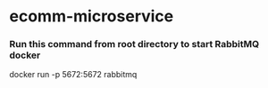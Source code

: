 # ecomm-microservice
### Run this command from root directory to start RabbitMQ docker
docker run -p 5672:5672 rabbitmq
